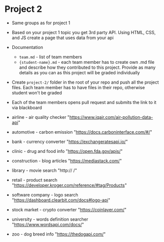 # Project 2

- Same groups as for project 1
- Based on your project 1 topic you get 3rd party API. Using HTML, CSS, and JS create a page that uses data from your api
- Documentation
  - `team.md` - list of team members
  - `{student-name}.md` - each team member has to create own .md file and describe how they contributed to this project. Provide as many details as you can as this project will be graded individually
- Create `project-2/` folder in the root of your repo and push all the project files. Each team member has to have files in their repo, otherwise student won't be graded
- Each of the team members opens pull request and submits the link to it via blackboard

- airline - air quality checker "https://www.iqair.com/air-pollution-data-api"
- automotive - carbon emission "https://docs.carboninterface.com/#/"
- bank - currency converter "https://exchangeratesapi.io/"
- clinic - drug and food info "https://open.fda.gov/apis/"
- construction - blog articles "https://mediastack.com/"
- library - movie search "http://   /"
- retail - product search "https://developer.kroger.com/reference/#tag/Products"
- software company - logo search "https://dashboard.clearbit.com/docs#logo-api"
- stock market - crypto converter "https://coinlayer.com/"
- university - words definition searcher "https://www.wordsapi.com/docs/"
- zoo - dog breed info "https://thedogapi.com/"
